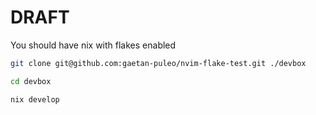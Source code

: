 # DRAFT

You should have nix with flakes enabled

```bash
git clone git@github.com:gaetan-puleo/nvim-flake-test.git ./devbox

cd devbox

nix develop
```
